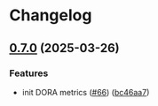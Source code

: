 # Changelog

## [0.7.0](https://github.com/BananaOps/tracker/compare/v0.6.0...v0.7.0) (2025-03-26)


### Features

* init DORA metrics ([#66](https://github.com/BananaOps/tracker/issues/66)) ([bc46aa7](https://github.com/BananaOps/tracker/commit/bc46aa7eea420bf96baf45cafdb5f0240c467f41))
